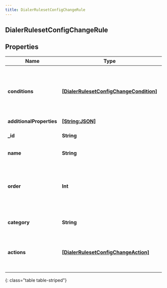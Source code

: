 ```yaml
---
title: DialerRulesetConfigChangeRule
---
```

## DialerRulesetConfigChangeRule

## Properties

|Name | Type | Description | Notes|
|------------ | ------------- | ------------- | -------------|
| **conditions** | [**[DialerRulesetConfigChangeCondition]**](DialerRulesetConfigChangeCondition.html) | The list of rule conditions; all must evaluate to true to trigger the rule actions | [optional] |
| **additionalProperties** | [**[String:JSON]**](JSON.html) |  | [optional] |
| **_id** | **String** | The identifier of the rule | [optional] |
| **name** | **String** | The name of the rule | [optional] |
| **order** | **Int** | The ranked order of the rule; rules are processed from lowest number to highest | [optional] |
| **category** | **String** | The category of the rule | [optional] |
| **actions** | [**[DialerRulesetConfigChangeAction]**](DialerRulesetConfigChangeAction.html) | The list of rule actions to be taken if the conditions are true | [optional] |
{: class="table table-striped"}


